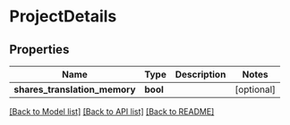 # ProjectDetails

## Properties
Name | Type | Description | Notes
------------ | ------------- | ------------- | -------------
**shares_translation_memory** | **bool** |  | [optional] 

[[Back to Model list]](../README.md#documentation-for-models) [[Back to API list]](../README.md#documentation-for-api-endpoints) [[Back to README]](../README.md)


